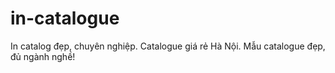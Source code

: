 # in-catalogue
In catalog đẹp, chuyên nghiệp. Catalogue giá rẻ Hà Nội. Mẫu catalogue đẹp, đủ ngành nghề!
